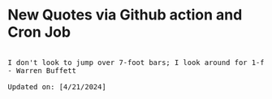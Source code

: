 # New Quotes via Github action and Cron Job

<pre>
<!-- #quote -->
I don't look to jump over 7-foot bars; I look around for 1-foot bars that I can step over.
- Warren Buffett

Updated on: [4/21/2024]
<!-- #quoteEnd -->
</pre>
